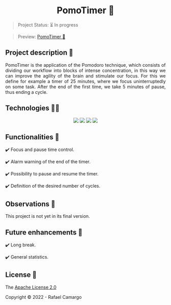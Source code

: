<h1 align="center">PomoTimer 🍅</h1>

> Project Status: ⏳ In progress

> Preview: [PomoTimer 🍅](https://rafandoo.github.io/pomotimer-lite/)

## Project description 📝

<p align="justify">
PomoTimer is the application of the Pomodoro technique, which consists of dividing our workflow into blocks of intense concentration, in this way we can improve the agility of the brain and stimulate our focus. For this we define for example a timer of 25 minutes, where we focus uninterruptedly on some task. After the end of the first time, we take 5 minutes of pause, thus ending a cycle.
</p>

## Technologies 👨‍💻

<p align="center">
    <img src="https://img.shields.io/badge/HTML5-E34F26?style=for-the-badge&logo=html5&logoColor=white"/>
    <img src="https://img.shields.io/badge/CSS3-1572B6?style=for-the-badge&logo=css3&logoColor=white"/>
    <img src="https://img.shields.io/badge/JavaScript-F7DF1E?style=for-the-badge&logo=javascript&logoColor=black"/>
    <img src="https://img.shields.io/badge/bootstrap-%23563D7C.svg?style=for-the-badge&logo=bootstrap&logoColor=white"/>
</p>

## Functionalities 🔧

✔️ Focus and pause time control.

✔️ Alarm warning of the end of the timer.

✔️ Possibility to pause and resume the timer.

✔️ Definition of the desired number of cycles.

## Observations 👀

This project is not yet in its final version.


## Future enhancements 🚀

✔️ Long break.

✔️ General statistics.

## License 🔑

The [Apache License 2.0](https://github.com/rafandoo/pomotimer-lite/blob/dfd885dcb55b7a22f16c74dc9b99bd33c3f8175b/LICENSE)

Copyright :copyright: 2022 - Rafael Camargo

